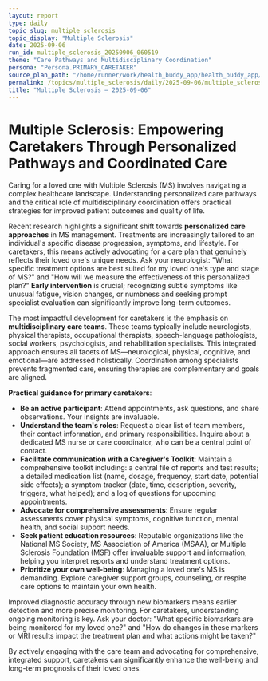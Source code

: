 ```yaml
---
layout: report
type: daily
topic_slug: multiple_sclerosis
topic_display: "Multiple Sclerosis"
date: 2025-09-06
run_id: multiple_sclerosis_20250906_060519
theme: "Care Pathways and Multidisciplinary Coordination"
persona: "Persona.PRIMARY_CARETAKER"
source_plan_path: "/home/runner/work/health_buddy_app/health_buddy_app/.results/multiple_sclerosis/weekly_plan/2025-09-01/plan.json"
permalink: /topics/multiple_sclerosis/daily/2025-09-06/multiple_sclerosis_20250906_060519/
title: "Multiple Sclerosis — 2025-09-06"
---
```


# Multiple Sclerosis: Empowering Caretakers Through Personalized Pathways and Coordinated Care

Caring for a loved one with Multiple Sclerosis (MS) involves navigating a complex healthcare landscape. Understanding personalized care pathways and the critical role of multidisciplinary coordination offers practical strategies for improved patient outcomes and quality of life.

Recent research highlights a significant shift towards **personalized care approaches** in MS management. Treatments are increasingly tailored to an individual's specific disease progression, symptoms, and lifestyle. For caretakers, this means actively advocating for a care plan that genuinely reflects their loved one's unique needs. Ask your neurologist: "What specific treatment options are best suited for my loved one's type and stage of MS?" and "How will we measure the effectiveness of this personalized plan?" **Early intervention** is crucial; recognizing subtle symptoms like unusual fatigue, vision changes, or numbness and seeking prompt specialist evaluation can significantly improve long-term outcomes.

The most impactful development for caretakers is the emphasis on **multidisciplinary care teams**. These teams typically include neurologists, physical therapists, occupational therapists, speech-language pathologists, social workers, psychologists, and rehabilitation specialists. This integrated approach ensures all facets of MS—neurological, physical, cognitive, and emotional—are addressed holistically. Coordination among specialists prevents fragmented care, ensuring therapies are complementary and goals are aligned.

**Practical guidance for primary caretakers**:

*   **Be an active participant**: Attend appointments, ask questions, and share observations. Your insights are invaluable.
*   **Understand the team's roles**: Request a clear list of team members, their contact information, and primary responsibilities. Inquire about a dedicated MS nurse or care coordinator, who can be a central point of contact.
*   **Facilitate communication with a Caregiver's Toolkit**: Maintain a comprehensive toolkit including: a central file of reports and test results; a detailed medication list (name, dosage, frequency, start date, potential side effects); a symptom tracker (date, time, description, severity, triggers, what helped); and a log of questions for upcoming appointments.
*   **Advocate for comprehensive assessments**: Ensure regular assessments cover physical symptoms, cognitive function, mental health, and social support needs.
*   **Seek patient education resources**: Reputable organizations like the National MS Society, MS Association of America (MSAA), or Multiple Sclerosis Foundation (MSF) offer invaluable support and information, helping you interpret reports and understand treatment options.
*   **Prioritize your own well-being**: Managing a loved one's MS is demanding. Explore caregiver support groups, counseling, or respite care options to maintain your own health.

Improved diagnostic accuracy through new biomarkers means earlier detection and more precise monitoring. For caretakers, understanding ongoing monitoring is key. Ask your doctor: "What specific biomarkers are being monitored for my loved one?" and "How do changes in these markers or MRI results impact the treatment plan and what actions might be taken?"

By actively engaging with the care team and advocating for comprehensive, integrated support, caretakers can significantly enhance the well-being and long-term prognosis of their loved ones.
